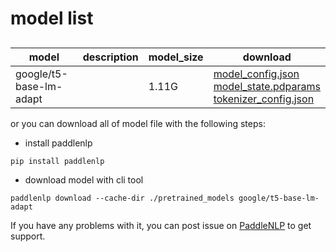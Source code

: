 #  model list

##  

| model  | description | model_size  | download         |
| --- | --- | --- | --- |
|google/t5-base-lm-adapt|  | 1.11G | [model_config.json](https://bj.bcebos.com/paddlenlp/models/community/google/t5-base-lm-adapt/model_config.json)<br>[model_state.pdparams](https://bj.bcebos.com/paddlenlp/models/community/google/t5-base-lm-adapt/model_state.pdparams)<br>[tokenizer_config.json](https://bj.bcebos.com/paddlenlp/models/community/google/t5-base-lm-adapt/tokenizer_config.json) |

or you can download all of model file with the following steps:

* install paddlenlp

```shell
pip install paddlenlp
```

* download model with cli tool

```shell
paddlenlp download --cache-dir ./pretrained_models google/t5-base-lm-adapt
```

If you have any problems with it, you can post issue on [PaddleNLP](https://github.com/PaddlePaddle/PaddleNLP) to get support.
